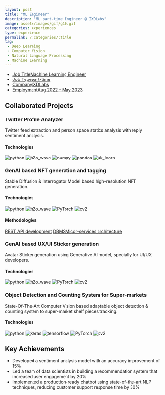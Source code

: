 ```yaml
---
layout: post
title: "ML Engineer"
description: "ML part-time Engineer @ IXDLabs"
image: assets/images/gif/g10.gif
categories: experiences
type: experience
permalink: /:categories/:title
tag:
 - Deep Learning
 - Computer Vision
 - Natural Language Processing
 - Machine Learning
---
```


<div id="main">
	<section id='second'>
		<div class="inner no-padding">
            <div class="tag-container">
                    <ul class="actions">
                        <li><a href="#" class="button special small disable">Job Title</a><a href="#" class="button small disable">Machine Learning Engineer</a></li>
                        <li><a href="#" class="button special small disable">Job Type</a><a href="#" class="button small disable">part-time</a></li>
						<li><a href="#" class="button special small disable">Company</a><a href="#" class="button small disable">IXDLabs</a></li>
                        <li><a href="#" class="button special small disable">Employment</a><a href="#" class="button small disable">Aug 2022 - May 2023</a></li>
                    </ul>
            </div>
			<!-- <div>
				<h2>Description</h2>
				<p> As a Machine Learning Engineer at XYZ Tech Solutions, I lead the development of machine learning models for natural language processing tasks. My responsibilities include data preprocessing, model development, and performance optimization. I collaborate with cross-functional teams to implement ML solutions for various projects.</p>
			</div> -->
		</div>
	</section>
	<section id='third'>
		<div class="inner no-padding">
			<div>
				<h2>Collaborated Projects</h2>
				<div>
					<h3>Twitter Profile Analyzer</h3>
					<p>Twitter feed extraction and person space statics analysis with reply sentiment analysis.</p>
					<div class="row">
						<div class="6u 12u$(small)">
							<h4>Technologies</h4>
							<div class='logos-container'>
								<img src="{% link assets/images/logos/python.png %}" alt="python" class="logos">
								<img src="{% link assets/images/logos/h2o_wave.png %}" alt="h2o_wave" class="logos">
								<img src="{% link assets/images/logos/numpy.png %}" alt="numpy" class="logos">
								<img src="{% link assets/images/logos/pandas.png %}" alt="pandas" class="logos">
								<img src="{% link assets/images/logos/sk_learn.png %}" alt="sk_learn" class="logos">
							</div>
						</div>
						<!-- <div class="6u$ 12u$(small) ">
							<h4>Methodologies</h4>
							<p>
								<a href="#" class="button small disable">REST API development</a>
								<a href="#" class="button small disable">DBMS</a>
								<a href="#" class="button small disable">Micor-services architecture</a>
							</p>
						</div> -->
					</div>
				</div>
				<div>
					<h3>GenAI based NFT generation and tagging</h3>
					<p>Stable Diffusion & Interrogator Model based high-resolution NFT generation.</p>
					<div class="row">
						<div class="6u 12u$(small)">
							<h4>Technologies</h4>
							<div class='logos-container'>
								<img src="{% link assets/images/logos/python.png %}" alt="python" class="logos">
								<img src="{% link assets/images/logos/h2o_wave.png %}" alt="h2o_wave" class="logos">
								<img src="{% link assets/images/logos/PyTorch.png %}" alt="PyTorch" class="logos">
								<img src="{% link assets/images/logos/cv2.png %}" alt="cv2" class="logos">
							</div>
						</div>
						<div class="6u$ 12u$(small) ">
							<h4>Methodologies</h4>
							<p><a href="#" class="button small disable">REST API development</a> <a href="#" class="button small disable">DBMS</a><a href="#" class="button small disable">Micor-services architecture</a></p>
						</div>
					</div>
				</div>
				<div>
					<h3>GenAI based UX/UI Sticker generation</h3>
					<p>Avatar Sticker generation using Generative AI model, specially for UI/UX developers.</p>
					<div class="row">
						<div class="6u 12u$(small)">
							<h4>Technologies</h4>
							<div class='logos-container'>
								<img src="{% link assets/images/logos/python.png %}" alt="python" class="logos">
								<img src="{% link assets/images/logos/h2o_wave.png %}" alt="h2o_wave" class="logos">
								<img src="{% link assets/images/logos/PyTorch.png %}" alt="PyTorch" class="logos">
								<img src="{% link assets/images/logos/cv2.png %}" alt="cv2" class="logos">
							</div>
						</div>
						<!-- <div class="6u$ 12u$(small) ">
							<h4>Methodologies</h4>
							<p><a href="#" class="button small disable">REST API development</a> <a href="#" class="button small disable">DBMS</a><a href="#" class="button small disable">Micor-services architecture</a></p>
						</div> -->
					</div>
				</div>
				<div>
					<h3>Object Detection and Counting System for Super-markets</h3>
					<p>State-Of-The-Art Computer Vision based adaptable object detection & counting system to super-market shelf pieces tracking.</p>
					<div class="row">
						<div class="6u 12u$(small)">
							<h4>Technologies</h4>
							<div class='logos-container'>
								<img src="{% link assets/images/logos/python.png %}" alt="python" class="logos">
								<img src="{% link assets/images/logos/keras.png %}" alt="keras" class="logos">
								<img src="{% link assets/images/logos/tensorflow.png %}" alt="tensorflow" class="logos">
								<img src="{% link assets/images/logos/PyTorch.png %}" alt="PyTorch" class="logos">
								<img src="{% link assets/images/logos/cv2.png %}" alt="cv2" class="logos">
							</div>
						</div>
						<!-- <div class="6u$ 12u$(small) ">
							<h4>Methodologies</h4>
							<p><a href="#" class="button small disable">REST API development</a> <a href="#" class="button small disable">DBMS</a><a href="#" class="button small disable">Micor-services architecture</a></p>
						</div> -->
					</div>
				</div>
			</div>
			<div>
				<h2>Key Achievements</h2>
                <ul class='fa-ul'>
                    <li><i class="fa-li fa fa-check-square"></i>Developed a sentiment analysis model with an accuracy improvement of 15%</li>
                    <li><i class="fa-li fa fa-check-square"></i>Led a team of data scientists in building a recommendation system that increased user engagement by 20%</li>
                    <li><i class="fa-li fa fa-check-square"></i>Implemented a production-ready chatbot using state-of-the-art NLP techniques, reducing customer support response time by 30%</li>
                </ul>
			</div>
		</div>
	</section>
</div>
